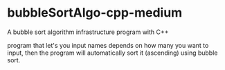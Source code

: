 # bubbleSortAlgo-cpp-medium
A bubble sort algorithm infrastructure program with C++

program that let's you input names depends on how many you want to input, then the program will automatically sort it (ascending) using bubble sort.
